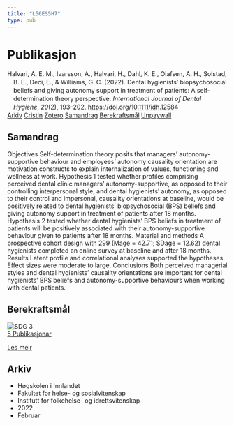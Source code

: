 ```yaml
---
title: "L56ES5H7"
type: pub
---
```

<h1>Publikasjon</h1>
<article id="csl-bib-container-L56ES5H7" class="csl-bib-container">
  <div class="csl-bib-body" style="line-height: 1.35; padding-left: 1em; text-indent:-1em;">
  <div class="csl-entry">Halvari, A. E. M., Ivarsson, A., Halvari, H., Dahl, K. E., Olafsen, A. H., Solstad, B. E., Deci, E., &amp; Williams, G. C. (2022). Dental hygienists&#x2019; biopsychosocial beliefs and giving autonomy support in treatment of patients: A self&#x2010;determination theory perspective. <i>International Journal of Dental Hygiene</i>, <i>20</i>(2), 193&#x2013;202. <a href="https://doi.org/10.1111/idh.12584">https://doi.org/10.1111/idh.12584</a></div>
</div>
  <div class="csl-bib-buttons">
    <a href="#taxonomy-article-L56ES5H7" class="csl-bib-button">Arkiv</a>
    <a href="https://app.cristin.no/results/show.jsf?id=2005338" alt="Cristin URL" class="csl-bib-button">Cristin</a>
    <a href="http://zotero.org/groups/5402882/items/L56ES5H7" alt="Zotero URL" class="csl-bib-button">Zotero</a>
    <a href="#abstract-article-L56ES5H7" class="csl-bib-button">Samandrag</a>
    <a href="#sdg-article-L56ES5H7" class="csl-bib-button">Berekraftsmål</a>
    <a href="https://onlinelibrary.wiley.com/doi/pdfdirect/10.1111/idh.12584" class="csl-bib-button">Unpaywall</a>
  </div>
  <div id="csl-bib-meta-container-L56ES5H7"></div>
</article>
<div id="csl-bib-meta-L56ES5H7" class="csl-bib-meta">
  <article id="abstract-article-L56ES5H7" class="abstract-article">
    <h1>Samandrag</h1>
    Objectives Self-determination theory posits that managers’ autonomy-supportive behaviour and employees’ autonomy causality orientation are motivation constructs to explain internalization of values, functioning and wellness at work. Hypothesis 1 tested whether profiles comprising perceived dental clinic managers’ autonomy-supportive, as opposed to their controlling interpersonal style, and dental hygienists’ autonomy, as opposed to their control and impersonal, causality orientations at baseline, would be positively related to dental hygienists’ biopsychosocial (BPS) beliefs and giving autonomy support in treatment of patients after 18 months. Hypothesis 2 tested whether dental hygienists’ BPS beliefs in treatment of patients will be positively associated with their autonomy-supportive behaviour given to patients after 18 months. Material and methods A prospective cohort design with 299 (Mage = 42.71; SDage = 12.62) dental hygienists completed an online survey at baseline and after 18 months. Results Latent profile and correlational analyses supported the hypotheses. Effect sizes were moderate to large. Conclusions Both perceived managerial styles and dental hygienists’ causality orientations are important for dental hygienists’ BPS beliefs and autonomy-supportive behaviours when working with dental patients.
  </article>
  <article id="sdg-article-L56ES5H7" class="sdg-article">
    <h1>Berekraftsmål</h1>
    <div class="sdg-container"><div id="sdg3" class="sdg"> <img src="{{< params subfolder >}}images/sdg/sdg03_no.png" class="image" alt="SDG 3"> <div class="sdg-overlay"> <a href="{{< params subfolder >}}no/archive/?sdg=3#archive" class="sdg-publication-count"><span>5</span> Publikasjonar</a> <p><a href="NA" class="sdg-read-more">Les meir</a></p> </div> </div></div>
  </article>
  <article id="taxonomy-article-L56ES5H7" class="taxonomy-article">
    <h1>Arkiv</h1>
    <ul>
      <li>Høgskolen i Innlandet</li>
      <li>Fakultet for helse- og sosialvitenskap</li>
      <li>Institutt for folkehelse- og idrettsvitenskap</li>
      <li>2022</li>
      <li>Februar</li>
    </ul>
  </article>
</div>
